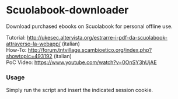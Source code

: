 # Scuolabook-downloader
Download purchased ebooks on Scuolabook for personal offline use.

Tutorial: http://ukesec.altervista.org/estrarre-i-pdf-da-scuolabook-attraverso-la-webapp/ (italian)<br>
How-To: http://forum.tntvillage.scambioetico.org/index.php?showtopic=493192 (italian)<br>
PoC Video: https://www.youtube.com/watch?v=0OnSY3hUjAE

### Usage
Simply run the script and insert the indicated session cookie.
